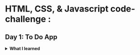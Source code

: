 # HTML, CSS, & Javascript code-challenge :

## Day 1: To Do App

<details>
  <summary><b>What I learned</b></summary>
  
  - **Basic DOM manipulation**
    - createElement
    - removeChild
    - appendChild
  - **Using Forms**
    - When a form is submitted, the page will re-render. To stop this from happening, call `event.preventDefault()` in the event handler.
  
</details>
